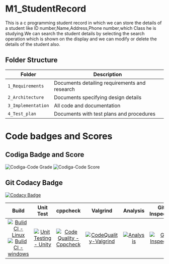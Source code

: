 # M1_StudentRecord

This is a c programming student record in which we can store the details of a student like ID number,Name,Address,Phone number,which Class he is studying.We can search the student details by selecting the search operation which is shown on the display and we can modify or delete the details of the student also.

## Folder Structure
|Folder             | Description |
|-------------------| -----------------------------------------|
| `1_Requirements`   | Documents detailing requirements and research|
| `2_Architecture`         | Documents specifying design details|
| `3_Implementation` | All code and documentation|
| `4_Test_plan`      | Documents with test plans and procedures|


# Code badges and Scores
## Codiga Badge and Score
![Codiga-Code Grade](https://api.codiga.io/project/32450/status/svg)
![Codiga-Code Score](https://api.codiga.io/project/32237/score/svg)

## Git Codacy Badge
[![Codacy Badge](https://app.codacy.com/project/badge/Grade/fad0425261374b52be5b3985dc83ad43)](https://www.codacy.com/gh/Bhargav-Yelli/M1_StudentRecord/dashboard?utm_source=github.com&amp;utm_medium=referral&amp;utm_content=Bhargav-Yelli/M1_StudentRecord&amp;utm_campaign=Badge_Grade)

|Build|Unit Test|cppcheck|Valgrind|Analysis|Git Inspector|
|:--:|:--:|:--:|:--:|:--:|:--:|
|[![Bulid CI - Linux](https://github.com/Bhargav-Yelli/M1_StudentRecord/actions/workflows/c-cpp.yml/badge.svg)](https://github.com/Bhargav-Yelli/M1_StudentRecord/actions/workflows/c-cpp.yml)[![Bulid CI - windows](https://github.com/Bhargav-Yelli/M1_StudentRecord/actions/workflows/windows.yml/badge.svg)](https://github.com/Bhargav-Yelli/M1_StudentRecord/actions/workflows/windows.yml)|[![Unit Testing - Unity](https://github.com/Bhargav-Yelli/M1_StudentRecord/actions/workflows/unit-test.yml/badge.svg)](https://github.com/Bhargav-Yelli/M1_StudentRecord/actions/workflows/unit-test.yml)|[![Code Quality - Cppcheck](https://github.com/Bhargav-Yelli/M1_StudentRecord/actions/workflows/cppcheck.yml/badge.svg)](https://github.com/Bhargav-Yelli/M1_StudentRecord/actions/workflows/cppcheck.yml)|[![CodeQuality-Valgrind](https://github.com/Bhargav-Yelli/M1_StudentRecord/actions/workflows/valgrind.yml/badge.svg)](https://github.com/Bhargav-Yelli/M1_StudentRecord/actions/workflows/valgrind.yml)|[![Analysis](https://github.com/Bhargav-Yelli/M1_StudentRecord/actions/workflows/analysis.yml/badge.svg)](https://github.com/Bhargav-Yelli/M1_StudentRecord/actions/workflows/analysis.yml)|[![Git Inspector](https://github.com/Bhargav-Yelli/M1_StudentRecord/actions/workflows/inspector.yml/badge.svg)](https://github.com/Bhargav-Yelli/M1_StudentRecord/actions/workflows/inspector.yml)



